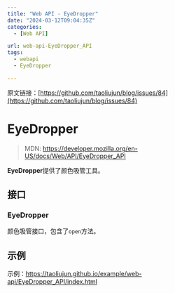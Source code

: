 ```yaml
---
title: "Web API - EyeDropper"
date: "2024-03-12T09:04:35Z"
categories:
  - [Web API]

url: web-api-EyeDropper_API
tags:
  - webapi
  - EyeDropper

---
```



原文链接：[https://github.com/taoliujun/blog/issues/84](https://github.com/taoliujun/blog/issues/84)

<!--hexo

---
url: web-api-EyeDropper_API
tags:
  - webapi
  - EyeDropper
---

-->

# EyeDropper

> MDN: https://developer.mozilla.org/en-US/docs/Web/API/EyeDropper_API

**EyeDropper**提供了颜色吸管工具。

## 接口

### EyeDropper

颜色吸管接口，包含了`open`方法。

## 示例

示例：https://taoliujun.github.io/example/web-api/EyeDropper_API/index.html




